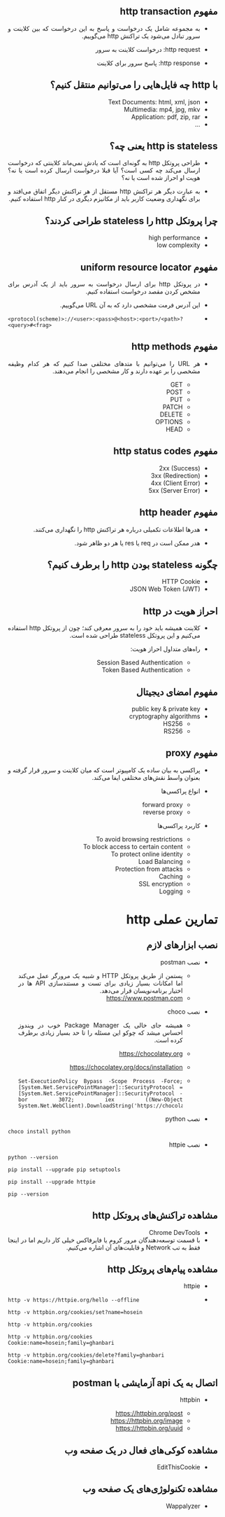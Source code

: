 <div dir="rtl" style="text-align:justify;">

## مفهوم http transaction

- به مجموعه شامل یک درخواست و پاسخ به این درخواست که بین کلاینت و سرور تبادل می‌شود یک تراکنش http می‌گوییم.

- http request: درخواست کلاینت به سرور
- http response: پاسخ سرور برای کلاینت

## با http چه فایل‌هایی را می‌توانیم منتقل کنیم؟

- Text Documents: html, xml, json
- Multimedia: mp4, jpg, mkv
- Application: pdf, zip, rar
- ...

## http is stateless یعنی چه؟ 

- طراحی پروتکل http به گونه‌ای است که یادش نمی‌ماند کلاینتی که درخواست ارسال می‌کند چه کسی است؟ آیا قبلا درخواست ارسال کرده است یا نه؟ هویت او احراز شده است یا نه؟

- به عبارت دیگر هر تراکنش http مستقل از هر تراکنش دیگر اتفاق می‌افتد و برای نگهداری وضعیت کاربر باید از مکانیزم دیگری در کنار http استفاده کنیم.

## چرا پروتکل http را stateless طراحی کردند؟

- high performance
- low complexity

## مفهوم uniform resource locator

- در پروتکل http برای ارسال درخواست به سرور باید از یک آدرس برای مشخص کردن مقصد درخواست استفاده کنیم.

- این آدرس فرمت مشخصی دارد که به آن URL می‌گوییم.
- 
    <div dir="ltr" style="text-align:left;">

    ```
    <protocol(scheme)>://<user>:<pass>@<host>:<port>/<path>?<query>#<frag>
    ```

    </div>

## مفهوم http methods

- هر URL را می‌توانیم با متدهای مختلفی صدا کنیم که هر کدام وظیفه مشخصی را بر عهده دارند و کار مشخصی را انجام می‌دهند.

    - GET
    - POST
    - PUT
    - PATCH
    - DELETE
    - OPTIONS
    - HEAD

## مفهوم http status codes

- 2xx (Success)
- 3xx (Redirection)
- 4xx (Client Error)
- 5xx (Server Error)

## مفهوم http header

- هدرها اطلاعات تکمیلی درباره هر تراکنش http را نگهداری می‌کنند.

- هدر ممکن است در  req یا res یا هر دو ظاهر شود.

## چگونه stateless بودن http را برطرف کنیم؟

- HTTP Cookie
- JSON Web Token (JWT)

## احراز هویت در http

- کلاینت همیشه باید خود را به سرور معرفی کند؛ چون از پروتکل http استفاده می‌کنیم و این پروتکل stateless طراحی شده است.

- راه‌های متداول احراز هویت:
    - Session Based Authentication
    - Token Based Authentication

## مفهوم امضای دیجیتال

- public key & private key
- cryptography algorithms
    - HS256
    - RS256

## مفهوم proxy

- پراکسی به بیان ساده یک کامپیوتر است که میان کلاینت و سرور قرار گرفته و بعنوان واسط نقش‌های مختلفی ایفا می‌کند.

- انواع پراکسی‌ها
    - forward proxy
    - reverse proxy

- کاربرد پراکسی‌ها
    - To avoid browsing restrictions 
    - To block access to certain content 
    - To protect online identity 
    - Load Balancing
    - Protection from attacks 
    - Caching 
    - SSL encryption
    - Logging
    
</div>

<div dir="rtl" style="text-align:justify;">

# تمارین عملی http

## نصب ابزارهای لازم

- نصب postman
    - پستمن از طریق پروتکل HTTP و شبیه یک مرورگر عمل می‌کند اما امکانات بسیار زیادی برای تست و مستندسازی API ها در اختیار برنامه‌نویسان قرار می‌دهد.
    - https://www.postman.com

- نصب choco
    - همیشه جای خالی یک Package Manager خوب در ویندوز احساس میشد که چوکو این مسئله را تا حد بسیار زیادی برطرف کرده است.
    - https://chocolatey.org
    - https://chocolatey.org/docs/installation
    -
        <div dir="ltr">

        ```
        Set-ExecutionPolicy Bypass -Scope Process -Force; [System.Net.ServicePointManager]::SecurityProtocol = [System.Net.ServicePointManager]::SecurityProtocol -bor 3072; iex ((New-Object System.Net.WebClient).DownloadString('https://chocolatey.org/install.ps1'))
        ```

        </div>

- نصب python

    <div dir="ltr" style="text-align:left;">

    ```
    choco install python
    ```
    
    </div>

- نصب httpie

    <div dir="ltr" style="text-align:left;">

    ```
    python --version

    pip install --upgrade pip setuptools

    pip install --upgrade httpie

    pip --version
    ```
   
    </div>

## مشاهده تراکنش‌های پروتکل http

- Chrome DevTools
- با قسمت توسعه‌دهندگان مرور کروم یا فایرفاکس خیلی کار داریم اما در اینجا فقط به تب Network و قابلیت‌های آن اشاره می‌کنیم.

## مشاهده پیام‌های پروتکل http

- httpie
-
    <div dir="ltr" style="text-align:left;">

    ```
    http -v https://httpie.org/hello --offline

    http -v httpbin.org/cookies/set?name=hosein

    http -v httpbin.org/cookies
    
    http -v httpbin.org/cookies Cookie:name=hosein;family=ghanbari
    
    http -v httpbin.org/cookies/delete?family=ghanbari Cookie:name=hosein;family=ghanbari
    ```

    </div>

## اتصال به یک api آزمایشی با postman

- httpbin

    - https://httpbin.org/post
    - https://httpbin.org/image
    - https://httpbin.org/uuid

## مشاهده کوکی‌های فعال در یک صفحه وب

- EditThisCookie

## مشاهده تکنولوژی‌های یک صفحه وب

- Wappalyzer

</div>



